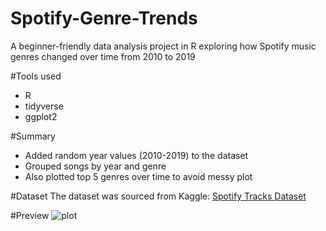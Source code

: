 # Spotify-Genre-Trends
A beginner-friendly data analysis project in R exploring how Spotify music genres changed over time from 2010 to 2019

#Tools used
- R
- tidyverse
- ggplot2

#Summary
- Added random year values (2010-2019) to the dataset
- Grouped songs by year and genre
- Also plotted top 5 genres over time to avoid messy plot

#Dataset 
The dataset was sourced from Kaggle: [Spotify Tracks Dataset](https://www.kaggle.com/datasets/maharshipandya/-spotify-tracks-dataset)

#Preview 
![plot](plot.png)
